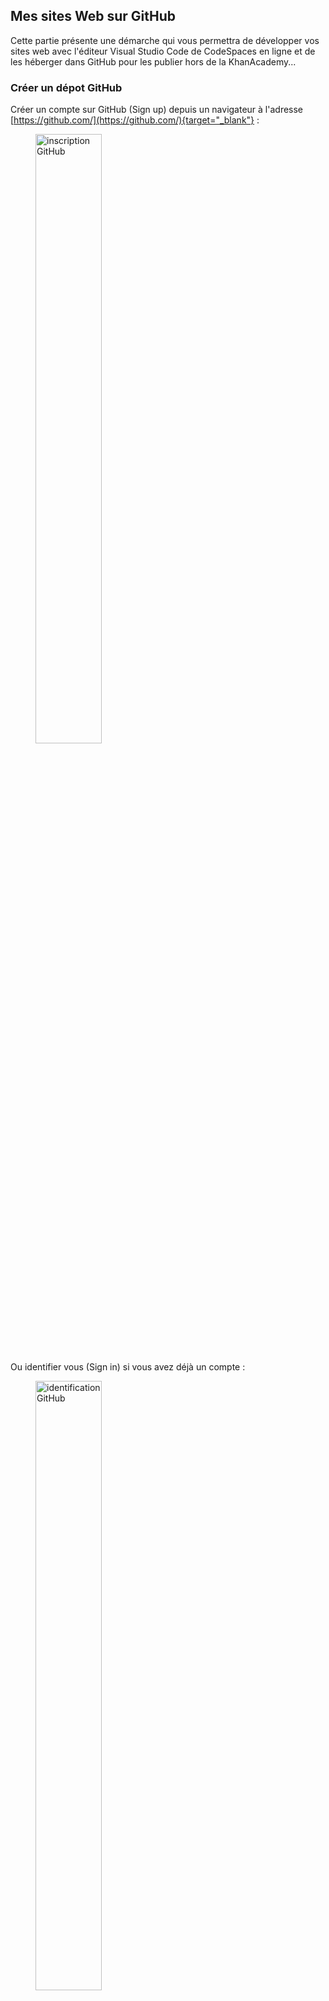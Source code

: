 ## Mes sites Web sur GitHub

Cette partie présente une démarche qui vous permettra de développer vos sites web avec l'éditeur Visual Studio Code de CodeSpaces en ligne et de les héberger dans GitHub pour les publier hors de la KhanAcademy...

### Créer un dépot GitHub
Créer un compte sur GitHub (Sign up) depuis un navigateur à l'adresse [https://github.com/](https://github.com/){target="_blank"} :

<figure>
    <img src="https://ericecmorlaix.github.io/img/GitHub00a.png" width=50% alt="inscription GitHub">
</figure>

Ou identifier vous (Sign in) si vous avez déjà un compte :

<figure>
    <img src="https://ericecmorlaix.github.io/img/GitHub00b.png" width=50% alt="identification GitHub">
</figure>

A l'adresse [https://github.com/new](https://github.com/new){target="_blank"} créer un nouveau répertoire de dépot nommé, par exemple `mon_premier_site` :

<figure>
    <img src="https://ericecmorlaix.github.io/img/GitHub01d.png" alt="nouveau repository GitHub">
</figure>

Cocher la case **"Initialize this repository with a README"** puis cliquer sur le bouton **"Create repository"**.

> Voilà, vous faites maintenant parti d'un autre [réseau social mondial celui des développeurs qui partage leur code](https://medium.com/coding-days/focus-sur-github-le-r%C3%A9seau-social-des-d%C3%A9veloppeurs-165a2978ea9e){target="_blank"}...


### Utiliser VSC en ligne pour gérer votre dépot GitHub depuis CodeSpaces

#### Préparation de CodeSpaces

Pour faire fonctionner l'[IDE](https://fr.wikipedia.org/wiki/Environnement_de_d%C3%A9veloppement){target=_blank} Visual Studio Code dans un navigateur et ainsi développer et maintenir des dépôts GitHub depuis n’importe quelle machine sans installation locale on peut utiliser [Codespaces](https://github.com/features/codespaces){target=_blank}
        
1. A la racine de votre dépot GitHub **cliquer** sur le bouton vert `<> Code` ;
2. **Choisir** l'onglet `Codespaces` ;
3. **Cliquer** sur le bouton vert `Create codespace on main`...

<figure>
    <img src="https://ericecmorlaix.github.io/img/Codespaces00.png" alt="Codespaces">
</figure> 


> Tous les dossiers et fichiers de votre dépot sont alors éditables dans l'environnement de développement Visual Studio Code intégré à CodeSpaces en ligne.

<figure>
    <img src="https://ericecmorlaix.github.io/img/GitPod01d.png" alt="VSC Explorer">
</figure>

#### Développement d'une page dans VSC

- Dans la zone de l'explorateur (_bleu_), **créer** un nouveau fichier (_jaune 1_) nommé `index.html` ;
- Dans la zone d'édition du fichier, **saisir** un `!` et **valider** la proposition _"Emmet Abbreviation"_ de VSC :
<code><pre>
&lt;!DOCTYPE html&gt;
&lt;html lang="en"&gt;
&lt;head&gt;
    &lt;meta charset="UTF-8"&gt;
    &lt;meta http-equiv="X-UA-Compatible" content="IE=edge"&gt;
    &lt;meta name="viewport" content="width=device-width, initial-scale=1.0"&gt;
    &lt;title&gt;Document&lt;/title&gt;
&lt;/head&gt;
&lt;body&gt;        
&lt;/body&gt;
&lt;/html&gt;
</code></pre>

- Dans le code ainsi obtenu, **remplacer** `"en"` par `"fr"` et **donner** un titre à la page d'accueil de votre futur site ;
- **Compléter** le `body` avec les balises de contenu que vous souhaitez voir s'afficher sur cette page ;
- Dans un terminal, **saisir** `python -m http.server`, puis **cliquer** sur le bouton `Open Browser` (ou sur port pour afficher votre page dans un nouvel onglet de votre navigateur) ;
- **Compléter** le code HTML de votre page et **vérifier** le résultat obtenu en rafraichissant régulièrement l'affichage de cet onglet du navigateur ;

### Publier votre site sur GitHub

- Dans la zone Source Control (_bleu_), **cliquer** sur le `+` (_jaune_) pour ajouter les fichiers modifiés à mettre en attente (à indexer) à ce stade du développement, **ajouter** un message (_rose_) avant de **commiter** (_orange_), puis **synchroniser** vos modifications ;

<figure>
    <img src="https://ericecmorlaix.github.io/img/GitPod02d.png" alt="VSC Source">
</figure>

- **Paramétrer** GitHub pour qu'il affiche votre site Web : dans `Settings`, choisir `Pages` puis sélectionner la branche `main` et cliquer sur le bouton `Save` :

![Settings>Pages>main>Save](https://ericecmorlaix.github.io/img/GitHub02.png){.center width=80%}

- Enfin, après quelques minutes, dans un navigateur, rendez vous à une adresse telle que <https://username.github.io/nom-de-votre-site/>...


### ==La routine pour maintenir votre site Git avec un éditeur VSC en ligne se résume à :==

??? summary "I - Modifier vos fichiers sur la machine virtuelle distante :"
    ![GitPod VSC Explorer](https://ericecmorlaix.github.io/img/GitPod01d.png){align=right width= 20%} Depuis l'Explorateur (`Explorer` ++"Ctrl"+"Maj"+"E"++) de VSC (_bleu_) :

    - cliquer sur un dossier pour afficher la liste de son contenu ;
    - cliquer sur les icônes (_jaunes_) pour créer un nouveau fichier (_1_) et/ou un nouveau dossier (_2_) ;
    - maintenir le clic (= clic droit) sur un fichier (ou un dossier) pour renommer son chemin et ainsi le déplacer dans l'arborescence ;
    - cliquer sur un fichier pour l'ouvrir dans l'éditeur afin de le modifier ;
    - maintenir le clic (= clic droit) sur un fichier `.md` et choisir `Open preview` pour le prévisualiser ;
    - démarrer un serveur `python -m http.server` depuis un terminal pour visualiser un fichier `.html`

??? summary "II - Indexer vos changements :"
    ![GitPod VSC Source](https://ericecmorlaix.github.io/img/GitPod02d.png){align=right width= 20%}Depuis le "Contrôle de code source" (_bleu_) (`Source Control` ++"Ctrl"+"Maj"+"G"++),
     dans "Changements" (`Changes`) cliquer sur le `+` (_jaune_) pour ajouter les fichiers modifiés
      à mettre en attente (indexer) dans cette phase (stage) de développement ;

??? summary "III - Committer, valider vos modifications :"
    ![GitPod VSC Source](https://ericecmorlaix.github.io/img/GitPod02d.png){align=right width= 20%}Ajouter un message sous "CONTRÔLE DE CODE SOURCE" (`SOURCE CONTROL`) (_rose_)
     pour définir ces modifications à ce stade de votre développement,
      puis cliquer sur `✓` (_orange_) pour valider ce commit ;

??? summary "IV - Pousser les modifications vers votre dépôt distant :"
    Cliquer sur les `...` en face de `CONTRÔLE DE CODE SOURCE`
    et choisir `Push` ;
<!-- 
<figure>
    <img src="../images/undraw_web_devices_re_m8sc.svg" alt="web_devices">
</figure>

 -->
